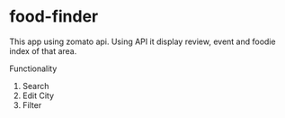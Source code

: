 # food-finder

This app using zomato api.
Using API it display review, event and foodie index of that area.

Functionality
1) Search 
2) Edit City 
3) Filter
